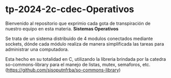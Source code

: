 # tp-2024-2c-cdec-Operativos

Bienvenido al repositorio que exprimio cada gota de transpiración de nuestro equipo en esta materia. **Sistemas Operativos**

Se trata de un sistema distribuido de 4 modulos conectados mediante sockets, dónde cada módulo realiza de manera simplificada las tareas para administrar una computadora.

Esta hecho en su totalidad en C, utilizando la libreria brindada por la catedra so-commons-library para el manejo de listas, mutex, semaforos, etc. (https://github.com/sisoputnfrba/so-commons-library)
